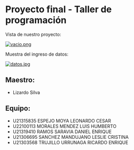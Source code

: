 # Proyecto final - Taller de programación

Vista de nuestro proyecto:

[![vacio.png](https://i.postimg.cc/Hx1qHtc6/vacio.png)](https://postimg.cc/Z9j7xpLN)

Muestra del ingreso de datos:

[![datos.jpg](https://i.postimg.cc/ZKc4HnsW/datos.jpg)](https://postimg.cc/QHH2x83D)

 ## Maestro:
 * Lizardo Silva

 ## Equipo:
 * U21315835	ESPEJO MOYA LEONARDO CESAR
 * U22100113	MORALES MENDEZ LUIS HUMBERTO
 * U21319410	RAMOS SARAVIA DANIEL ENRIQUE
 * U21306695	SANCHEZ MANDUJANO LESLIE CRISTINA
 * U21303568	TRUJILLO URRUNAGA RICARDO ENRIQUE